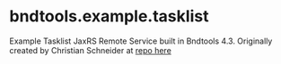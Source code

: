# bndtools.example.tasklist
Example Tasklist JaxRS Remote Service built in Bndtools 4.3.  Originally created by Christian Schneider at [repo here](https://github.com/cschneider/osgi-best-practices/tree/master/backend)

